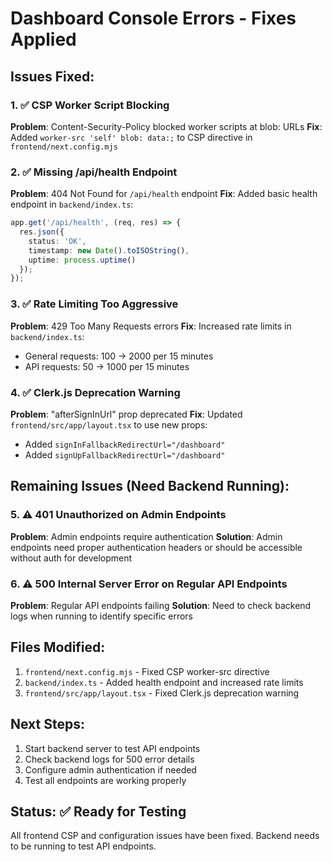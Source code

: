 # Dashboard Console Errors - Fixes Applied

## Issues Fixed:

### 1. ✅ CSP Worker Script Blocking
**Problem**: Content-Security-Policy blocked worker scripts at blob: URLs
**Fix**: Added `worker-src 'self' blob: data:;` to CSP directive in `frontend/next.config.mjs`

### 2. ✅ Missing /api/health Endpoint
**Problem**: 404 Not Found for `/api/health` endpoint
**Fix**: Added basic health endpoint in `backend/index.ts`:
```typescript
app.get('/api/health', (req, res) => {
  res.json({ 
    status: 'OK', 
    timestamp: new Date().toISOString(),
    uptime: process.uptime()
  });
});
```

### 3. ✅ Rate Limiting Too Aggressive
**Problem**: 429 Too Many Requests errors
**Fix**: Increased rate limits in `backend/index.ts`:
- General requests: 100 → 2000 per 15 minutes
- API requests: 50 → 1000 per 15 minutes

### 4. ✅ Clerk.js Deprecation Warning
**Problem**: "afterSignInUrl" prop deprecated
**Fix**: Updated `frontend/src/app/layout.tsx` to use new props:
- Added `signInFallbackRedirectUrl="/dashboard"`
- Added `signUpFallbackRedirectUrl="/dashboard"`

## Remaining Issues (Need Backend Running):

### 5. ⚠️ 401 Unauthorized on Admin Endpoints
**Problem**: Admin endpoints require authentication
**Solution**: Admin endpoints need proper authentication headers or should be accessible without auth for development

### 6. ⚠️ 500 Internal Server Error on Regular API Endpoints
**Problem**: Regular API endpoints failing
**Solution**: Need to check backend logs when running to identify specific errors

## Files Modified:
1. `frontend/next.config.mjs` - Fixed CSP worker-src directive
2. `backend/index.ts` - Added health endpoint and increased rate limits
3. `frontend/src/app/layout.tsx` - Fixed Clerk.js deprecation warning

## Next Steps:
1. Start backend server to test API endpoints
2. Check backend logs for 500 error details
3. Configure admin authentication if needed
4. Test all endpoints are working properly

## Status: ✅ Ready for Testing
All frontend CSP and configuration issues have been fixed. Backend needs to be running to test API endpoints.
